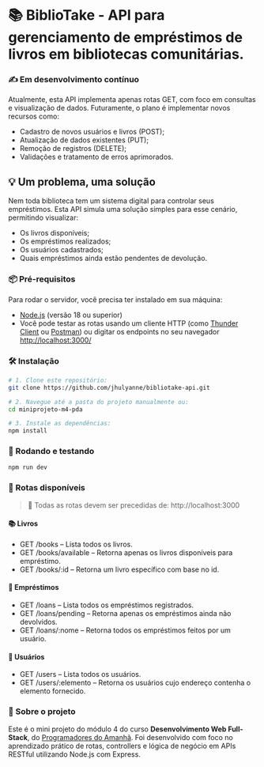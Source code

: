 # 📚 BiblioTake - API para gerenciamento de empréstimos de livros em bibliotecas comunitárias.
### ✍️ Em desenvolvimento contínuo
Atualmente, esta API implementa apenas rotas GET, com foco em consultas e visualização de dados. Futuramente, o plano é implementar novos recursos como:
* Cadastro de novos usuários e livros (POST);
* Atualização de dados existentes (PUT);
* Remoção de registros (DELETE);
* Validações e tratamento de erros aprimorados.

## 💡 Um problema, uma solução
Nem toda biblioteca tem um sistema digital para controlar seus empréstimos. Esta API simula uma solução simples para esse cenário, permitindo visualizar:
- Os livros disponíveis;
- Os empréstimos realizados;
- Os usuários cadastrados;
- Quais empréstimos ainda estão pendentes de devolução.

### 📦 Pré-requisitos
Para rodar o servidor, você precisa ter instalado em sua máquina:
- [Node.js](https://nodejs.org/) (versão 18 ou superior)
- Você pode testar as rotas usando um cliente HTTP (como [Thunder Client](https://www.thunderclient.com/) ou [Postman](https://www.postman.com/)) ou digitar os endpoints no seu navegador [http://localhost:3000/](http://localhost:3000/)

### 🛠️ Instalação
```bash
# 1. Clone este repositório:
git clone https://github.com/jhulyanne/bibliotake-api.git

# 2. Navegue até a pasta do projeto manualmente ou:
cd miniprojeto-m4-pda

# 3. Instale as dependências:
npm install
```

### 🚀 Rodando e testando

```bash
npm run dev
```

### 📌 Rotas disponíveis
> 📍 Todas as rotas devem ser precedidas de: http://localhost:3000

#### 📚 Livros
- GET /books – Lista todos os livros.
- GET /books/available – Retorna apenas os livros disponíveis para empréstimo.
- GET /books/:id – Retorna um livro específico com base no id.

#### 📄 Empréstimos
- GET /loans – Lista todos os empréstimos registrados.
- GET /loans/pending – Retorna apenas os empréstimos ainda não devolvidos.
- GET /loans/:nome – Retorna todos os empréstimos feitos por um usuário.

#### 👤 Usuários
- GET /users – Lista todos os usuários.
- GET /users/:elemento – Retorna os usuários cujo endereço contenha o elemento fornecido.

### 🧩 Sobre o projeto
Este é o mini projeto do módulo 4 do curso **Desenvolvimento Web Full-Stack**, do [Programadores do Amanhã](https://programadoresdoamanha.org.br/pt). Foi desenvolvido com foco no aprendizado prático de rotas, controllers e lógica de negócio em APIs RESTful utilizando Node.js com Express.